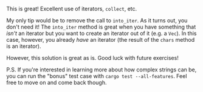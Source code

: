 This is great! Excellent use of iterators, `collect`, etc.

My only tip would be to remove the call to `into_iter`. As it turns out, you don't need it! The `into_iter` method is great when you have something that *isn't* an iterator but you want to create an iterator out of it (e.g. a `Vec`). In this case, however, you already *have* an iterator (the result of the `chars` method is an iterator).

However, this solution is great as is. Good luck with future exercises!

P.S. If you're interested in learning more about how complex strings can be, you can run the "bonus" test case with `cargo test --all-features`. Feel free to move on and come back though.